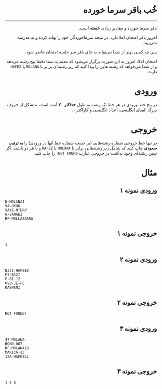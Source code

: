 <div dir="rtl">

# خُب باقر سرما خورده
---
باقر سرما خورده و مقادیر زیادی **خسته‌** است.

امروز باقر امتحان املا دارد، در نتیجه سرماخوردگی خود را بهانه کرده و به مدرسه نمی‌رود.

پس چه کسی بهتر از شما می‌تواند به جای باقر سر جلسه امتحان حاضر شود.

امتحان املا، امروز به این صورت برگزار می‌شود که معلم به شما دقیقا پنج رشته می‌دهد و از شما می‌خواهد که رشته هایی را پیدا کنید که زیر رشته‌ای برابر با `MOLANA` یا `HAFEZ` دارند.  
# ورودی
در پنج خط ورودی در هر خط یک رشته به طول **حداکثر ۲۰** آمده است، متشکل از حروف بزرگ الفبای انگلیسی، اعداد انگلیسی و کاراکتر `-`.
# خروجی
در تنها خط خروجی شماره رشته‌هایی (بر حسب شماره خط آنها در ورودی) را **به ترتیب صعودی** چاپ کنید که شامل زیر رشته‌‌هایی برابر با `MOLANA` یا `HAFEZ` و یا هر دو باشند.
اگر چنین رشته‌ای وجود نداشت در خروجی عبارت `NOT FOUND!` را چاپ کنید.
# مثال
## ورودی نمونه ۱

<div dir="ltr">

```
N-MOLANA1
9A-UKOK
SAYE-NTERP
G-SANAEI
RF-MOLLASADRA 
```

<div dir="rtl">

## خروجی نمونه ۱

<div dir="ltr">

```
1
```

<div dir="rtl">

## ورودی نمونه ۲

<div dir="ltr">

```
N321-HAFEEZ
F3-B12I
F-BI-12
OVO-JE-FE
KASHANI 
```

<div dir="rtl">

## خروجی نمونه ۲

<div dir="ltr">

```
NOT FOUND!
```

<div dir="rtl">

## ورودی نمونه ۳

<div dir="ltr">

```
47-MOLANA
BOND-007
RF-MOLANA18
MARICA-13
13A-HAFEZLL
```

<div dir="rtl">

## خروجی نمونه ۳

<div dir="ltr">

```
1 3 5
```

<div dir="rtl">